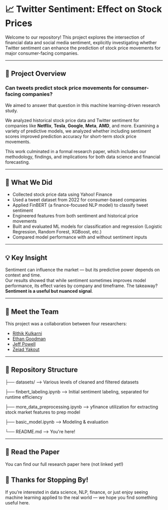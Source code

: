 # 📈 Twitter Sentiment: Effect on Stock Prices

Welcome to our repository! This project explores the intersection of financial data and social media sentiment, explicitly investigating whether Twitter sentiment can enhance the prediction of stock price movements for major consumer-facing companies.

---

## 🧠 Project Overview

### **Can tweets predict stock price movements for consumer-facing companies?**  
We aimed to answer that question in this machine learning-driven research study.

We analyzed historical stock price data and Twitter sentiment for companies like **Netflix**, **Tesla**, **Google**, **Meta**, **AMD**, and more. Examining a variety of predictive models, we analyzed whether including sentiment scores improved prediction accuracy for short-term stock price movements.

This work culminated in a formal research paper, which includes our methodology, findings, and implications for both data science and financial forecasting.

---

## 🧪 What We Did

- Collected stock price data using Yahoo! Finance  
- Used a tweet dataset from 2022 for consumer-based companies  
- Applied FinBERT (a finance-focused NLP model) to classify tweet sentiment  
- Engineered features from both sentiment and historical price movements  
- Built and evaluated ML models for classification and regression (Logistic Regression, Random Forest, XGBoost, etc.)  
- Compared model performance with and without sentiment inputs  

---

## 💡 Key Insight
Sentiment can influence the market — but its predictive power depends on context and time.  
Our results showed that while sentiment sometimes improves model performance, its effect varies by company and timeframe. The takeaway? **Sentiment is a useful but nuanced signal**.

---

## 👥 Meet the Team

This project was a collaboration between four researchers:

- [Rithik Kulkarni](https://github.com/rithikkulkarni)
- [Ethan Goodman](https://github.com/EthanGoodman)
- [Jeff Powell](https://github.com/jeff-pow) 
- [Zeiad Yakout](https://github.com/zeiadyakout)

---

## 📂 Repository Structure

├── datasets/ --> Various levels of cleaned and filtered datasets

├── finbert_labeling.ipynb --> Initial sentiment labeling, separated for runtime efficiency

├── more_data_preprocessing.ipynb --> yfinance utilization for extracting stock market features to prep model

├── basic_model.ipynb --> Modeling & evaluation

└── README.md --> You're here!

---

## 📄 Read the Paper
You can find our full research paper here (not linked yet!)

## 🙌 Thanks for Stopping By!
If you’re interested in data science, NLP, finance, or just enjoy seeing machine learning applied to the real world — we hope you find something useful here.
